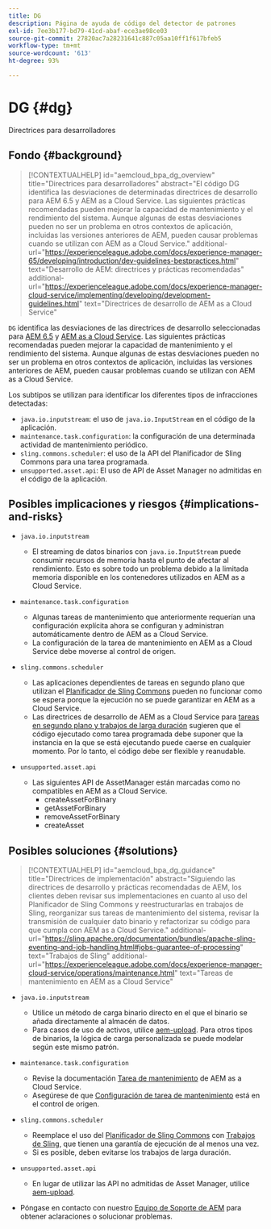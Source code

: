 ```yaml
---
title: DG
description: Página de ayuda de código del detector de patrones
exl-id: 7ee3b177-bd79-41cd-abaf-ece3ae98ce03
source-git-commit: 27820ac7a28231641c887c05aa10ff1f617bfeb5
workflow-type: tm+mt
source-wordcount: '613'
ht-degree: 93%

---
```


# DG {#dg}

Directrices para desarrolladores

## Fondo {#background}

>[!CONTEXTUALHELP]
>id="aemcloud_bpa_dg_overview"
>title="Directrices para desarrolladores"
>abstract="El código DG identifica las desviaciones de determinadas directrices de desarrollo para AEM 6.5 y AEM as a Cloud Service. Las siguientes prácticas recomendadas pueden mejorar la capacidad de mantenimiento y el rendimiento del sistema. Aunque algunas de estas desviaciones pueden no ser un problema en otros contextos de aplicación, incluidas las versiones anteriores de AEM, pueden causar problemas cuando se utilizan con AEM as a Cloud Service."
>additional-url="https://experienceleague.adobe.com/docs/experience-manager-65/developing/introduction/dev-guidelines-bestpractices.html" text="Desarrollo de AEM: directrices y prácticas recomendadas"
>additional-url="https://experienceleague.adobe.com/docs/experience-manager-cloud-service/implementing/developing/development-guidelines.html" text="Directrices de desarrollo de AEM as a Cloud Service"


`DG` identifica las desviaciones de las directrices de desarrollo seleccionadas para [AEM 6.5](https://experienceleague.adobe.com/docs/experience-manager-65/developing/introduction/dev-guidelines-bestpractices.html?lang=es) y [AEM as a Cloud Service](https://experienceleague.adobe.com/docs/experience-manager-cloud-service/implementing/developing/development-guidelines.html?lang=es). Las siguientes prácticas recomendadas pueden mejorar la capacidad de mantenimiento y el rendimiento del sistema. Aunque algunas de estas desviaciones pueden no ser un problema en otros contextos de aplicación, incluidas las versiones anteriores de AEM, pueden causar problemas cuando se utilizan con AEM as a Cloud Service.

Los subtipos se utilizan para identificar los diferentes tipos de infracciones detectadas:

* `java.io.inputstream`: el uso de `java.io.InputStream` en el código de la aplicación.
* `maintenance.task.configuration`: la configuración de una determinada actividad de mantenimiento periódico.
* `sling.commons.scheduler`: el uso de la API del Planificador de Sling Commons para una tarea programada.
* `unsupported.asset.api`: El uso de API de Asset Manager no admitidas en el código de la aplicación.

## Posibles implicaciones y riesgos {#implications-and-risks}

* `java.io.inputstream`
   * El streaming de datos binarios con `java.io.InputStream` puede consumir recursos de memoria hasta el punto de afectar al rendimiento. Esto es sobre todo un problema debido a la limitada memoria disponible en los contenedores utilizados en AEM as a Cloud Service.

* `maintenance.task.configuration`
   * Algunas tareas de mantenimiento que anteriormente requerían una configuración explícita ahora se configuran y administran automáticamente dentro de AEM as a Cloud Service.
   * La configuración de la tarea de mantenimiento en AEM as a Cloud Service debe moverse al control de origen.

* `sling.commons.scheduler`
   * Las aplicaciones dependientes de tareas en segundo plano que utilizan el [Planificador de Sling Commons](https://sling.apache.org/documentation/bundles/scheduler-service-commons-scheduler.html) pueden no funcionar como se espera porque la ejecución no se puede garantizar en AEM as a Cloud Service.
   * Las directrices de desarrollo de AEM as a Cloud Service para [tareas en segundo plano y trabajos de larga duración](https://experienceleague.adobe.com/docs/experience-manager-cloud-service/implementing/developing/development-guidelines.html?lang=es#background-tasks-and-long-running-jobs) sugieren que el código ejecutado como tarea programada debe suponer que la instancia en la que se está ejecutando puede caerse en cualquier momento. Por lo tanto, el código debe ser flexible y reanudable.

* `unsupported.asset.api`
   * Las siguientes API de AssetManager están marcadas como no compatibles en AEM as a Cloud Service.
      * createAssetForBinary
      * getAssetForBinary
      * removeAssetForBinary
      * createAsset

## Posibles soluciones {#solutions}

>[!CONTEXTUALHELP]
>id="aemcloud_bpa_dg_guidance"
>title="Directrices de implementación"
>abstract="Siguiendo las directrices de desarrollo y prácticas recomendadas de AEM, los clientes deben revisar sus implementaciones en cuanto al uso del Planificador de Sling Commons y reestructurarlas en trabajos de Sling, reorganizar sus tareas de mantenimiento del sistema, revisar la transmisión de cualquier dato binario y refactorizar su código para que cumpla con AEM as a Cloud Service."
>additional-url="https://sling.apache.org/documentation/bundles/apache-sling-eventing-and-job-handling.html#jobs-guarantee-of-processing" text="Trabajos de Sling"
>additional-url="https://experienceleague.adobe.com/docs/experience-manager-cloud-service/operations/maintenance.html" text="Tareas de mantenimiento en AEM as a Cloud Service"

* `java.io.inputstream`
   * Utilice un método de carga binario directo en el que el binario se añada directamente al almacén de datos.
   * Para casos de uso de activos, utilice [aem-upload](https://github.com/adobe/aem-upload). Para otros tipos de binarios, la lógica de carga personalizada se puede modelar según este mismo patrón.

* `maintenance.task.configuration`
   * Revise la documentación [Tarea de mantenimiento](https://experienceleague.adobe.com/docs/experience-manager-cloud-service/operations/maintenance.html?lang=es) de AEM as a Cloud Service.
   * Asegúrese de que [Configuración de tarea de mantenimiento](https://experienceleague.adobe.com/docs/experience-manager-cloud-service/implementing/deploying/overview.html?lang=es#maintenance-tasks-configuration-in-source-control) está en el control de origen.

* `sling.commons.scheduler`
   * Reemplace el uso del [Planificador de Sling Commons](https://sling.apache.org/documentation/bundles/scheduler-service-commons-scheduler.html) con [Trabajos de Sling](https://sling.apache.org/documentation/bundles/apache-sling-eventing-and-job-handling.html#jobs-guarantee-of-processing), que tienen una garantía de ejecución de al menos una vez.
   * Si es posible, deben evitarse los trabajos de larga duración.

* `unsupported.asset.api`
   * En lugar de utilizar las API no admitidas de Asset Manager, utilice [aem-upload](https://github.com/adobe/aem-upload).
* Póngase en contacto con nuestro [Equipo de Soporte de AEM](https://helpx.adobe.com/es/enterprise/using/support-for-experience-cloud.html) para obtener aclaraciones o solucionar problemas.
